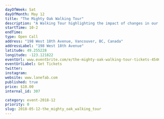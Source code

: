 ```yaml
---
dayOfWeek: Sat
dayOfMonth: May 12
title: "The Mighty Oak Walking Tour"
description: "A Walking Tour highlighting the impact of changes in our community resulting from the construction of Laneway Houses and Passive Houses. We will meet at the Mighty Oak Groceries (198 West 18th Avenue) to showcase an outstanding community gathering place. Coffee and treats will be included in the tour fee. Outside the Mighty Oak will be a renovated Airstream Trailer for you to tour. <br> <br> The walk will start with the tour of 2-3 Laneway Houses and a completed Passive House. Your tour guide is Jill Leversage - a homeowner who just moved into this community."
startTime: 10-2
endTime: 
type: Open Call
address: "198 West 18th Avenue, Vancouver, BC, Canada"
addressLabel: "198 West 18th Avenue"
latitude: 49.255228
longitude: -123.121822
eventUrl: www.eventbrite.com/e/the-mighty-oak-walking-tour-tickets-45463929838?aff=utm_source%3Deb_email%26utm_medium%3Demail%26utm_campaign%3Dnew_event_email&utm_term=eventurl_text
eventUrlLabel: Get Tickets
twitter: 
instagram: 
website: www.lanefab.com
published: true
price: $10.00
internal_id: 307

category: event-2018-12
priority: 0
slug: 2018-05-12-the_mighty_oak_walking_tour
---
```

